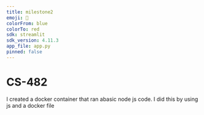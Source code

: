 ```yaml
---
title: milestone2
emoji: 👋
colorFrom: blue
colorTo: red
sdk: streamlit
sdk_version: 4.11.3
app_file: app.py
pinned: false
---
```


# CS-482

I created a docker container that ran abasic node js code. I did this by using js and a docker file 
